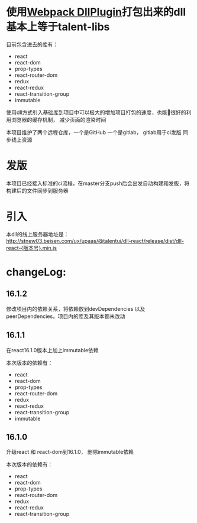 # 使用[Webpack DllPlugin](https://webpack.js.org/plugins/dll-plugin/)打包出来的dll 基本上等于talent-libs

目前包含进去的库有：

* react
* react-dom
* prop-types
* react-router-dom
* redux
* react-redux
* react-transition-group
* immutable

使用dll方式引入基础库到项目中可以极大的增加项目打包的速度，也能很好的利用浏览器的缓存机制， 减少页面的渲染时间

本项目维护了两个远程仓库，一个是GitHub  一个是gitlab， gitlab用于ci发版 同步线上资源

# 发版

本项目已经接入标准的ci流程，在master分支push后会出发自动构建和发版，将构建后的文件同步到服务器

# 引入

本dll的线上服务器地址是：http://stnew03.beisen.com/ux/upaas/@talentui/dll-react/release/dist/dll-react-{版本号}.min.js 

# changeLog:

## 16.1.2

修改项目内的依赖关系，将依赖放到devDependencies 以及 peerDependencies，项目内的库及其版本都未改动

## 16.1.1
在react16.1.0版本上加上immutable依赖

本次版本的依赖有：
* react
* react-dom
* prop-types
* react-router-dom
* redux
* react-redux
* react-transition-group
* immutable


## 16.1.0

升级react 和 react-dom到16.1.0， 删除immutable依赖

本次版本的依赖有：
* react
* react-dom
* prop-types
* react-router-dom
* redux
* react-redux
* react-transition-group